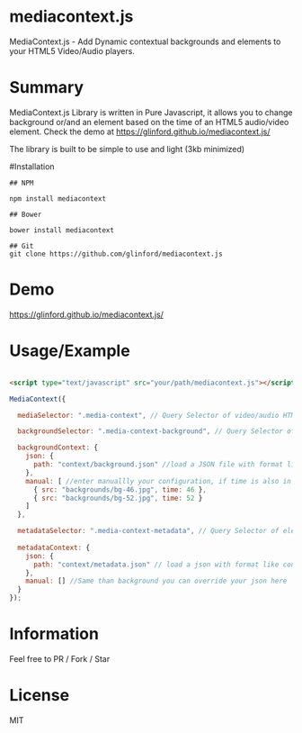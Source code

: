 # mediacontext.js
MediaContext.js - Add Dynamic contextual backgrounds and elements to your HTML5 Video/Audio players.

# Summary
MediaContext.js Library is written in Pure Javascript, it allows you to change background or/and an element based on the time of an HTML5 audio/video element. Check the demo at https://glinford.github.io/mediacontext.js/

The library is built to be simple to use and light (3kb minimized)

#Installation
```shell
## NPM

npm install mediacontext

## Bower

bower install mediacontext

## Git
git clone https://github.com/glinford/mediacontext.js
```

# Demo
https://glinford.github.io/mediacontext.js/

# Usage/Example
```html

<script type="text/javascript" src="your/path/mediacontext.js"></script>

```

```javascript
MediaContext({

  mediaSelector: ".media-context", // Query Selector of video/audio HTML5 element

  backgroundSelector: ".media-context-background", // Query Selector of background element you want to dynamically change

  backgroundContext: {
    json: {
      path: "context/background.json" //load a JSON file with format like context/background.json file
    },
    manual: [ //enter manuallly your configuration, if time is also in the json file, the manual overrides it
      { src: "backgrounds/bg-46.jpg", time: 46 },
      { src: "backgrounds/bg-52.jpg", time: 52 }
    ]
  },

  metadataSelector: ".media-context-metadata", // Query Selector of element you wish to load dynamically
  
  metadataContext: {
    json: {
      path: "context/metadata.json" // load a json with format like context/metadata.json
    },
    manual: [] //Same than background you can override your json here
  }
});
```

# Information
Feel free to PR / Fork / Star

# License
MIT

